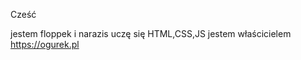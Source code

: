Cześć

jestem floppek i narazis uczę się HTML,CSS,JS
jestem właścicielem https://ogurek.pl



<!---
lemequs/lemequs is a ✨ special ✨ repository because its `README.md` (this file) appears on your GitHub profile.
You can click the Preview link to take a look at your changes.
--->
